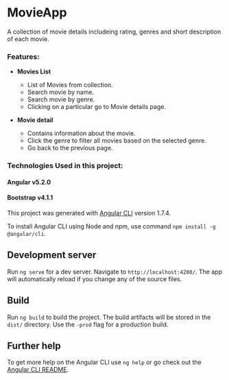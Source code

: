 # MovieApp
A collection of movie details includeing rating, genres and short description of each movie.

### Features:

- **Movies List**
  - List of Movies from collection.
  - Search movie by name.
  - Search movie by genre.
  - Clicking on a particular go to Movie details page.

- **Movie detail**
  - Contains information about the movie.
  - Click the genre to filter all movies based on the selected genre.
  - Go back to the previous page.


### Technologies Used in this project:
  #### Angular v5.2.0
  #### Bootstrap v4.1.1
This project was generated with [Angular CLI](https://github.com/angular/angular-cli) version 1.7.4.

To install Angular CLI using Node and npm, use command `npm install -g @angular/cli`.

## Development server

Run `ng serve` for a dev server. Navigate to `http://localhost:4200/`. The app will automatically reload if you change any of the source files.

## Build

Run `ng build` to build the project. The build artifacts will be stored in the `dist/` directory. Use the `-prod` flag for a production build.

## Further help

To get more help on the Angular CLI use `ng help` or go check out the [Angular CLI README](https://github.com/angular/angular-cli/blob/master/README.md).
